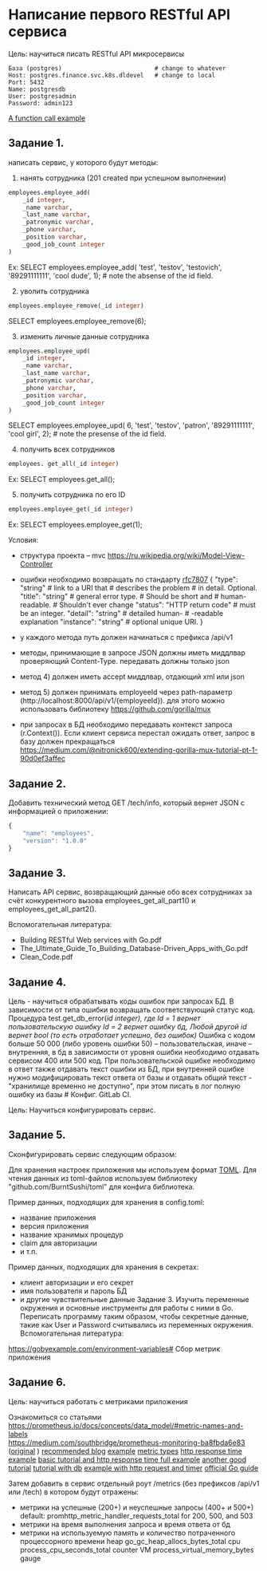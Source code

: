 # Написание первого RESTful API сервиса

Цель: научиться писать RESTful API микросервисы

```
База (postgres)                          # change to whatever
Host: postgres.finance.svc.k8s.dldevel   # change to local
Port: 5432
Name: postgresdb
User: postgresadmin
Password: admin123
```

[A function call example](https://medium.com/geekculture/work-with-go-postgresql-using-pgx-caee4573672)




## Задание 1.

написать сервис, у которого будут методы:

1) нанять сотрудника (201 сreated при успешном выполнении)

```sql
employees.employee_add(
	_id integer,
	_name varchar,
	_last_name varchar,
	_patronymic varchar,
	_phone varchar,
	_position varchar,
	_good_job_count integer
)
```
Ex: SELECT employees.employee_add(
    'test', 'testov', 'testovich', '89291111111', 'cool dude', 1);
    # note the absense of the id field.



2) уволить сотрудника

```sql
employees.employee_remove(_id integer)
```
SELECT employees.employee_remove(6);



3) изменить личные данные сотрудника

```sql
employees.employee_upd(
	_id integer,
	_name varchar,
	_last_name varchar,
	_patronymic varchar,
	_phone varchar,
	_position varchar,
	_good_job_count integer
)
```
SELECT employees.employee_upd(
    6, 'test', 'testov', 'patron', '89291111111', 'cool girl', 2);
    # note the presense of the id field.


4) получить всех сотрудников  

```sql
employees. get_all(_id integer)
```
Ex: SELECT employees.get_all();



5) получить сотрудника по его ID  

```sql
employees.employee_get(_id integer)
```
Ex: SELECT employees.employee_get(1);


Условия:

* структура проекта – mvc https://ru.wikipedia.org/wiki/Model-View-Controller
* ошибки необходимо возвращать по стандарту [rfc7807](https://tools.ietf.org/html/rfc7807)
  {
     "type": "string"               # link to a URI that 
                                    # describes the problem
                                    # in detail. Optional.
     "title": "string"              # general error type.
                                    # Should be short and
                                    # human-readable.
                                    # Shouldn't ever change
     "status": "HTTP return code"   # must be an integer.
     "detail": "string"             # detailed human-
                                    # -readable explanation
     "instance": "string"           # optional unique URI.
  }

* у каждого метода путь должен начинаться с префикса /api/v1
* методы, принимающие в запросе JSON должны иметь миддлвар проверяющий Content-Type. передавать должны только json
* метод 4) должен иметь accept миддлвар, отдающий xml или json
* метод 5) должен принимать employeeId через path-параметр (http://localhost:8000/api/v1/{employeeId}). для этого можно использовать библиотеку https://github.com/gorilla/mux

* при запросах в БД необходимо передавать контекст запроса (r.Context()). Если клиент сервиса перестал ожидать ответ, запрос в базу должен прекращаться
https://medium.com/@nitronick600/extending-gorilla-mux-tutorial-pt-1-90d0ef3affec



## Задание 2.

Добавить технический метод GET /tech/info, который вернет JSON с информацией о приложении:

```js
{ 
	"name": "employees",
	"version": "1.0.0"
}
```


## Задание 3.

Написать API сервис, возвращающий данные обо всех сотрудниках за счёт 
конкурентного вызова employees_get_all_part1() и employees_get_all_part2().



Вспомогательная литература:

* Building RESTful Web services with Go.pdf
* The_Ultimate_Guide_To_Building_Database-Driven_Apps_with_Go.pdf
* Clean_Code.pdf



## Задание 4.
Цель - научиться обрабатывать коды ошибок при запросах БД. В зависимости от типа ошибки возвращать соответствующий статус код.
Процедура test.get_db_error(_id integer), где
Id = 1 вернет пользовательскую ошибку
Id = 2 вернет ошибку бд,
Любой другой id вернет bool (то есть отработает успешно, без ошибок)_
Ошибка с кодом больше 50 000 (либо уровень ошибки 50) – пользовательская, иначе – внутренняя, в бд в зависимости от уровня ошибки необходимо отдавать сервисом 400 или 500 код. 
При пользовательской ошибке необходимо в ответ также отдавать текст ошибки из БД, при внутренней ошибке нужно модифицировать текст ответа от базы и отдавать общий текст - "хранилище временно не доступно", при этом писать в лог полную ошибку из базы # Конфиг. GitLab CI.

Цель: Научиться конфигурировать сервис. 



## Задание 5.

Сконфигурировать сервис следующим образом:

Для хранения настроек приложения мы используем формат [TOML](https://en.wikipedia.org/wiki/TOML).
Для чтения данных из toml-файлов используем библиотеку "github.com/BurntSushi/toml" для конфига библиотека.

Пример данных, подходящих для хранения в config.toml:

* название приложения
* версия приложения
* название хранимых процедур
* claim для авторизации
* и т.п.

Пример данных, подходящих для хранения в секретах:

* клиент авторизации и его секрет
* имя пользователя и пароль БД
* и другие чувствительные данные
Задание 3.
Изучить переменные окружения и основные инструменты для работы с ними в Go. 
Переписать программу таким образом, чтобы секретные данные, такие как User и Password считывались из переменных окружения.
Вспомогательная литература:

https://gobyexample.com/environment-variables# Сбор метрик приложения



## Задание 6.

Цель: научиться работать с метриками приложения 


Ознакомиться со статьями  
https://prometheus.io/docs/concepts/data_model/#metric-names-and-labels  
https://medium.com/southbridge/prometheus-monitoring-ba8fbda6e83   ([original](https://kjanshair.github.io/2018/02/20/prometheus-monitoring/) )
[recommended blog](https://blog.pvincent.io/2017/12/prometheus-blog-series-part-1-metrics-and-labels/)
[example](https://dev.to/metonymicsmokey/custom-prometheus-metrics-with-go-520n)
[metric types](https://chronosphere.io/learn/an-introduction-to-the-four-primary-types-of-prometheus-metrics/)
[http response time example](https://github.com/brancz/prometheus-example-app/blob/master/main.go)
[basic tutorial and http response time full example](https://www.jajaldoang.com/post/monitor-golang-app-with-prometheus-grafana/)
[another good tutorial](https://blog.pvincent.io/2017/12/prometheus-blog-series-part-4-instrumenting-code-in-go-and-java/)
[tutorial with db](https://percona.community/blog/2021/07/21/create-your-own-exporter-in-go/)
[example with http request and timer](https://gabrieltanner.org/blog/collecting-prometheus-metrics-in-golang)
[official Go guide](https://prometheus.io/docs/guides/go-application/)

Затем добавить в сервис отдельный роут /metrics (без префиксов /api/v1 или /tech) в котором будут отражены:

* метрики на успешные (200+) и неуспешные запросы (400+ и 500+)
default: promhttp_metric_handler_requests_total for 200, 500, and 503
* метрики на время выполнения запроса и время ответа от бд
* метрики на используемую память и количество потраченного процессорного времени
heap go_gc_heap_allocs_bytes_total 
cpu process_cpu_seconds_total counter
VM process_virtual_memory_bytes gauge
